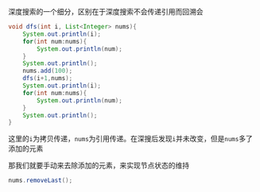 深度搜索的一个细分，区别在于深度搜索不会传递引用而回溯会

```java
void dfs(int i, List<Integer> nums){
	System.out.println(i);
	for(int num:nums){
		System.out.println(num);
	}
	System.out.println();
	nums.add(100);
	dfs(i+1,nums);
	System.out.println(i);
	for(int num:nums){
		System.out.println(num);
	}
	System.out.println();
}
```

这里的`i`为拷贝传递，`nums`为引用传递。在深搜后发现`i`并未改变，但是`nums`多了添加的元素

那我们就要手动来去除添加的元素，来实现节点状态的维持
```java
nums.removeLast();
```